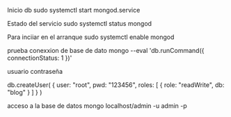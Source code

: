 Inicio db
sudo systemctl start mongod.service

Estado del servicio 
sudo systemctl status mongod

Para inciiar en el arranque
sudo systemctl enable mongod

prueba conexxion de base de dato
mongo --eval 'db.runCommand({ connectionStatus: 1 })'


usuario contraseña


db.createUser(
  {
    user: "root",
    pwd: "123456",
    roles: [
       { role: "readWrite", db: "blog" }
    ]
  }
)





acceso a la base de datos
mongo localhost/admin -u admin -p